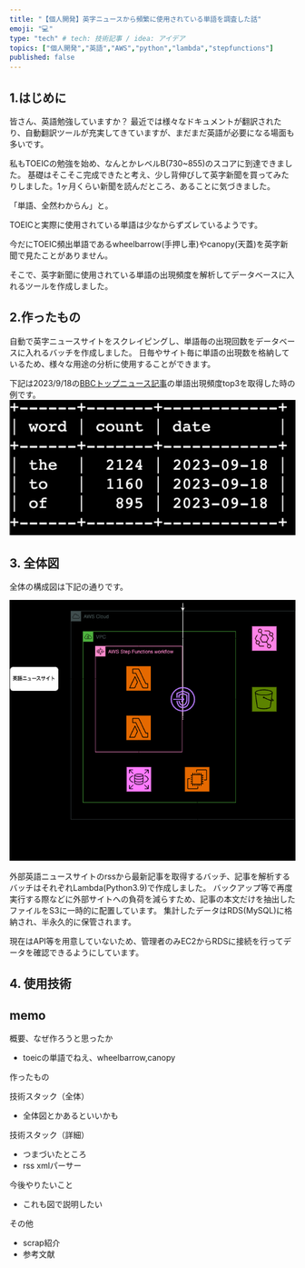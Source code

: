 ```yaml
---
title: "【個人開発】英字ニュースから頻繁に使用されている単語を調査した話"
emoji: "💻"
type: "tech" # tech: 技術記事 / idea: アイデア
topics: ["個人開発","英語","AWS","python","lambda","stepfunctions"]
published: false
---
```


## 1.はじめに
皆さん、英語勉強していますか？
最近では様々なドキュメントが翻訳されたり、自動翻訳ツールが充実してきていますが、まだまだ英語が必要になる場面も多いです。

私もTOEICの勉強を始め、なんとかレベルB(730~855)のスコアに到達できました。
基礎はそこそこ完成できたと考え、少し背伸びして英字新聞を買ってみたりしました。1ヶ月くらい新聞を読んだところ、あることに気づきました。

「単語、全然わからん」と。

TOEICと実際に使用されている単語は少なからずズレているようです。
<!-- TODO: ここいい単語にしたい -->
今だにTOEIC頻出単語であるwheelbarrow(手押し車)やcanopy(天蓋)を英字新聞で見たことがありません。


<!-- TODO:ここもう少し繋ぎたい -->
そこで、英字新聞に使用されている単語の出現頻度を解析してデータベースに入れるツールを作成しました。

## 2.作ったもの
自動で英字ニュースサイトをスクレイピングし、単語毎の出現回数をデータベースに入れるバッチを作成しました。
日毎やサイト毎に単語の出現数を格納しているため、様々な用途の分析に使用することができます。

下記は2023/9/18の[BBCトップニュース記事](https://feeds.bbci.co.uk/news/rss.xml)の単語出現頻度top3を取得した時の例です。
![DB](/images/english-frequency/1.png)


## 3. 全体図
全体の構成図は下記の通りです。

![全体図](/images/english-frequency/english_frequency-aws_latest.drawio.png)

外部英語ニュースサイトのrssから最新記事を取得するバッチ、記事を解析するバッチはそれぞれLambda(Python3.9)で作成しました。
バックアップ等で再度実行する際などに外部サイトへの負荷を減らすため、記事の本文だけを抽出したファイルをS3に一時的に配置しています。
集計したデータはRDS(MySQL)に格納され、半永久的に保管されます。

現在はAPI等を用意していないため、管理者のみEC2からRDSに接続を行ってデータを確認できるようにしています。

## 4. 使用技術



## memo
概要、なぜ作ろうと思ったか
  - toeicの単語でねえ、wheelbarrow,canopy

作ったもの

技術スタック（全体）
  - 全体図とかあるといいかも

技術スタック（詳細）
  - つまづいたところ
  - rss xmlパーサー

今後やりたいこと
  - これも図で説明したい

その他
  - scrap紹介
  - 参考文献

